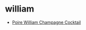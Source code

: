 # william

 * [Poire William Champagne Cocktail](index/p/poire-william-champagne-cocktail-200781.json)
